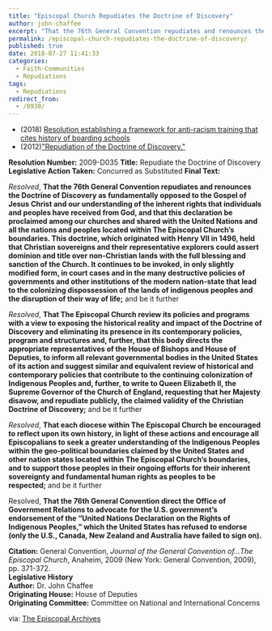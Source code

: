 ```yaml
---
title: "Episcopal Church Repudiates the Doctrine of Discovery"
author: john-chaffee
excerpt: "That the 76th General Convention repudiates and renounces the Doctrine of Discovery as fundamentally opposed to the Gospel of Jesus Christ and our understanding of the inherent rights that individuals and peoples have received from God, and that this declaration be proclaimed among our churches and shared with the United Nations and all the nations and peoples located within The Episcopal Church’s boundaries."
permalink: /episcopal-church-repudiates-the-doctrine-of-discovery/
published: true
date: 2018-07-27 11:41:33
categories:
  - Faith-Communities
  - Repudiations
tags:
  - Repudiations
redirect_from:
  - /8930/
---
```


*   (2018) [Resolution establishing a framework for anti-racism training that cites history of boarding schools](https://episcopalarchives.org/cgi-bin/acts/acts_resolution.pl?resolution=2018-A044)
*   (2012)["Repudiation of the Doctrine of Discovery."](https://www.episcopalchurch.org/page/repudiation-doctrine-discovery)



**Resolution Number:** 2009-D035 **Title:** Repudiate the Doctrine of Discovery **Legislative Action Taken:** Concurred as Substituted **Final Text:**  

_Resolved_, **That the 76th General Convention repudiates and renounces the Doctrine of Discovery as fundamentally opposed to the Gospel of Jesus Christ and our understanding of the inherent rights that individuals and peoples have received from God, and that this declaration be proclaimed among our churches and shared with the United Nations and all the nations and peoples located within The Episcopal Church’s boundaries. This doctrine, which originated with Henry VII in 1496, held that Christian sovereigns and their representative explorers could assert dominion and title over non-Christian lands with the full blessing and sanction of the Church. It continues to be invoked, in only slightly modified form, in court cases and in the many destructive policies of governments and other institutions of the modern nation-state that lead to the colonizing dispossession of the lands of indigenous peoples and the disruption of their way of life;** and be it further  

_Resolved_, **That The Episcopal Church review its policies and programs with a view to exposing the historical reality and impact of the Doctrine of Discovery and eliminating its presence in its contemporary policies, program and structures and, further, that this body directs the appropriate representatives of the House of Bishops and House of Deputies, to inform all relevant governmental bodies in the United States of its action and suggest similar and equivalent review of historical and contemporary policies that contribute to the continuing colonization of Indigenous Peoples and, further, to write to Queen Elizabeth II, the Supreme Governor of the Church of England, requesting that her Majesty disavow, and repudiate publicly, the claimed validity of the Christian Doctrine of Discovery;** and be it further  

_Resolved_, **That each diocese within The Episcopal Church be encouraged to reflect upon its own history, in light of these actions and encourage all Episcopalians to seek a greater understanding of the Indigenous Peoples within the geo-political boundaries claimed by the United States and other nation states located within The Episcopal Church’s boundaries, and to support those peoples in their ongoing efforts for their inherent sovereignty and fundamental human rights as peoples to be respected;** and be it further  

Resolved, **That the 76th General Convention direct the Office of Government Relations to advocate for the U.S. government’s endorsement of the “United Nations Declaration on the Rights of Indigenous Peoples,” which the United States has refused to endorse (only the U.S., Canada, New Zealand and Australia have failed to sign on).**  

**Citation:** General Convention, _Journal of the General Convention of...The Episcopal Church_, Anaheim, 2009 (New York: General Convention, 2009), pp. 371-372.  
**Legislative History**  
**Author:** Dr. John Chaffee  
**Originating House:** House of Deputies  
**Originating Committee:** Committee on National and International Concerns  


via: [The Episcopal Archives](https://episcopalarchives.org/cgi-bin/acts/acts_resolution-complete.pl?resolution=2009-d035)
